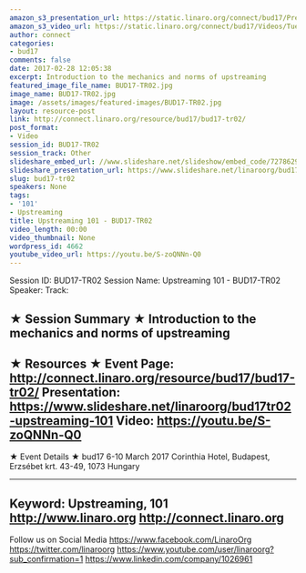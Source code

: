 ```yaml
---
amazon_s3_presentation_url: https://static.linaro.org/connect/bud17/Presentations/BUD17-TR02%20-%20Upstreaming%20101.pdf
amazon_s3_video_url: https://static.linaro.org/connect/bud17/Videos/Tuesday/BUD17-TR02%20Upstreaming%20101.mp4
author: connect
categories:
- bud17
comments: false
date: 2017-02-28 12:05:38
excerpt: Introduction to the mechanics and norms of upstreaming
featured_image_file_name: BUD17-TR02.jpg
image_name: BUD17-TR02.jpg
image: /assets/images/featured-images/BUD17-TR02.jpg
layout: resource-post
link: http://connect.linaro.org/resource/bud17/bud17-tr02/
post_format:
- Video
session_id: BUD17-TR02
session_track: Other
slideshare_embed_url: //www.slideshare.net/slideshow/embed_code/72786293
slideshare_presentation_url: https://www.slideshare.net/linaroorg/bud17tr02-upstreaming-101
slug: bud17-tr02
speakers: None
tags:
- '101'
- Upstreaming
title: Upstreaming 101 - BUD17-TR02
video_length: 00:00
video_thumbnail: None
wordpress_id: 4662
youtube_video_url: https://youtu.be/S-zoQNNn-Q0
---
```


Session ID: BUD17-TR02
Session Name: Upstreaming 101 - BUD17-TR02
Speaker:
Track:


★ Session Summary ★
Introduction to the mechanics and norms of upstreaming
---------------------------------------------------
★ Resources ★
Event Page: http://connect.linaro.org/resource/bud17/bud17-tr02/
Presentation: https://www.slideshare.net/linaroorg/bud17tr02-upstreaming-101
Video: https://youtu.be/S-zoQNNn-Q0
---------------------------------------------------

★ Event Details ★
bud17
6-10 March 2017
Corinthia Hotel, Budapest,
Erzsébet krt. 43-49,
1073 Hungary

---------------------------------------------------
Keyword: Upstreaming, 101
http://www.linaro.org
http://connect.linaro.org
---------------------------------------------------
Follow us on Social Media
https://www.facebook.com/LinaroOrg
https://twitter.com/linaroorg
https://www.youtube.com/user/linaroorg?sub_confirmation=1
https://www.linkedin.com/company/1026961
